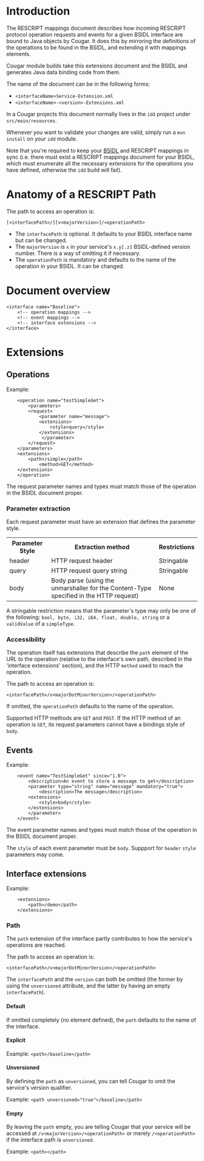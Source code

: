 ---
---
# Introduction

The RESCRIPT mappings document describes how incoming RESCRIPT protocol operation requests and events for a given BSIDL
interface are bound to Java objects by Cougar.  It does this by mirroring the definitions of the operations to be found
in the BSIDL, and extending it with mappings elements.

Cougar module builds take this extensions document and the BSIDL and generates Java data binding code from them.

The name of the document can be in the following forms:

* ```<interfaceName>Service-Extension.xml```
* ```<interfaceName>-<version>-Extensions.xml```

In a Cougar projects this document normally lives in the ```idd``` project under ```src/main/resources```.

Whenever you want to validate your changes are valid, simply run a ```mvn install``` on your ```idd``` module. 

Note that you're required to keep your [BSIDL](Defining_Your_interface_in_BSIDL_for_Cougar.html) and RESCRIPT mappings
in sync (i.e. there must exist a RESCRIPT mappings document for your BSIDL, which must enumerate all the necessary
extensions for the operations you have defined, otherwise the ```idd``` build will fail).

# Anatomy of a RESCRIPT Path

The path to access an operation is:

```
[<interfacePath>/][v<majorVersion>]/<operationPath>
```

* The ```interfacePath``` is optional.  It defaults to your BSIDL interface name but can be changed.
* The ```majorVersion``` is ```x``` in your service's ```x.y[.z]``` BSIDL-defined version number.  There is a way of
omitting it if necessary.
* The ```operationPath``` is mandatory and defaults to the name of the operation in your BSIDL.  It can be changed.

# Document overview

```
<interface name="Baseline">
    <!-- operation mappings -->
    <!-- event mappings -->
    <!-- interface extensions -->
</interface>
```

# Extensions

## Operations

Example:

```
    <operation name="testSimpleGet">
        <parameters>
	    <request>
	        <parameter name="message">
		    <extensions>
		        <style>query</style>
		    </extensions>
	         </parameter>
	    </request>
	</parameters>
	<extensions>
	    <path>/simple</path>
            <method>GET</method>
	</extensions>
    </operation>
```

The request parameter names and types must match those of the operation in the BSIDL document proper.

### Parameter extraction

Each request parameter must have an extension that defines the parameter style.

<table>
<tr>
<th>Parameter Style</th><th>Extraction method</th><th>Restrictions</th></tr>
<tr>
<td>header</td>
<td>HTTP request header</td>
<td>Stringable</td>
</tr>
<tr>
<td>query</td>
<td>HTTP request query string</td>
<td>Stringable</td>
</tr>
<tr>
<td>body</td>
<td>Body parse (using the unmarshaller for the Content-Type specified in the HTTP request)</td>
<td>None</td>
</tr>
</table>

A stringable restriction means that the parameter's type may only be one of the following:
```bool, byte, i32, i64, float, double, string``` or a ```validValue``` of a ```simpleType```.

### Accessibility

The operation itself has extensions that describe the ```path``` element of the URL to the operation (relative to the
interface's own path, described in the 'interface extensions' section), and the HTTP ```method``` used to reach the operation.

The path to access an operation is:

```
<interfacePath>/v<majorDotMinorVersion>/<operationPath>
```

If omitted, the ```operationPath``` defaults to the name of the operation.

Supported HTTP methods are ```GET``` and ```POST```.  If the HTTP method of an operation is ```GET```, its request
parameters cannot have a bindings style of ```body```.

## Events

Example:

```
    <event name="TestSimpleGet" since="1.0">
        <description>An event to store a message to get</description>
        <parameter type="string" name="message" mandatory="true">
            <description>The message</description>
	    <extensions>
	        <style>body</style>
	    </extensions>
        </parameter>
    </event>
```

The event parameter names and types must match those of the operation in the BSIDL document proper.

The ```style``` of each event parameter must be ```body```.  Suppport for ```header``` ```style``` parameters may come. 

## Interface extensions

Example:

```
    <extensions>
        <path>/demo</path>
    </extensions>
```

### Path

The ```path``` extension of the interface partly contributes to how the service's operations are reached.

The path to access an operation is:

```
<interfacePath>/v<majorDotMinorVersion>/<operationPath>
```

The ```interfacePath``` and the ```version``` can both be omitted (the former by using the ```unversioned``` attribute,
and the latter by having an empty ```interfacePath```).

#### Default

If omitted completely (no element defined), the ```path``` defaults to the name of the interface.

#### Explicit

Example: ```<path>/baseline</path>```

#### Unversioned

By defining the ```path``` as ```unversioned```, you can tell Cougar to omit the service's version qualifier.

Example: ```<path unversioned="true">/baseline</path>```

#### Empty

By leaving the ```path``` empty, you are telling Cougar that your service will be accessed at ```/v<majorVersion>/<operationPath>```
or merely ```/<operationPath>``` if the interface path is ```unversioned```.

Example: ```<path></path>```
